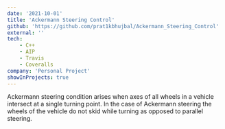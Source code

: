 ```yaml
---
date: '2021-10-01'
title: 'Ackermann Steering Control'
github: 'https://github.com/prat1kbhujbal/Ackermann_Steering_Control'
external: ''
tech: 
    - C++
    - AIP
    - Travis
    - Coveralls
company: 'Personal Project'
showInProjects: true
---
```

Ackermann steering condition arises when axes of all wheels in a vehicle intersect at a single turning point. In the case of Ackermann steering the wheels of the vehicle do not skid while turning as opposed to parallel steering.


